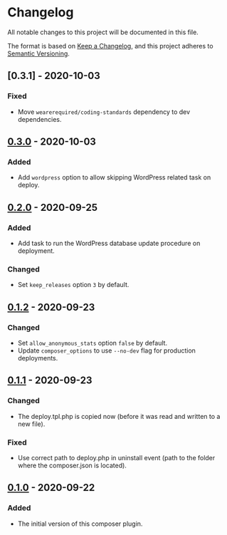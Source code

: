 # Changelog
All notable changes to this project will be documented in this file.

The format is based on [Keep a Changelog](https://keepachangelog.com/en/1.0.0/),
and this project adheres to [Semantic Versioning](https://semver.org/spec/v2.0.0.html).

## [0.3.1] - 2020-10-03

### Fixed
- Move `wearerequired/coding-standards` dependency to dev dependencies.

## [0.3.0] - 2020-10-03

### Added
- Add `wordpress` option to allow skipping WordPress related task on deploy.

## [0.2.0] - 2020-09-25

### Added
- Add task to run the WordPress database update procedure on deployment.

### Changed
- Set `keep_releases` option `3` by default.

## [0.1.2] - 2020-09-23

### Changed
- Set `allow_anonymous_stats` option `false` by default.
- Update `composer_options` to use `--no-dev` flag for production deployments.

## [0.1.1] - 2020-09-23

### Changed
- The deploy.tpl.php is copied now (before it was read and written to a new file).

### Fixed
- Use correct path to deploy.php in uninstall event (path to the folder where the composer.json is located).

## [0.1.0] - 2020-09-22

### Added
- The initial version of this composer plugin.

[Unreleased]: https://github.com/wearerequired/composer-deployer/compare/0.3.0...HEAD
[0.3.0]: https://github.com/wearerequired/composer-deployer/compare/0.2.0...0.3.0
[0.2.0]: https://github.com/wearerequired/composer-deployer/compare/0.1.2...0.2.0
[0.1.2]: https://github.com/wearerequired/composer-deployer/compare/0.1.1...0.1.2
[0.1.1]: https://github.com/wearerequired/composer-deployer/compare/0.1.0...0.1.1
[0.1.0]: https://github.com/wearerequired/composer-deployer/compare/067a144f7bc33b3add8bb06ac05d08fb5c5abc32...0.1.0
